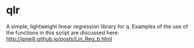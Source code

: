 # qlr
A simple, lightweight linear regression library for q.
Examples of the use of the functions in this script are discussed here: http://jpneill.github.io/posts/Lin_Reg_b.html
